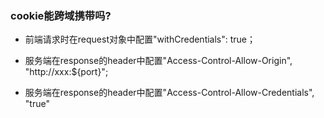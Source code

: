 ### cookie能跨域携带吗?

- 前端请求时在request对象中配置"withCredentials": true；

- 服务端在response的header中配置"Access-Control-Allow-Origin", "http://xxx:${port}";

- 服务端在response的header中配置"Access-Control-Allow-Credentials", "true"